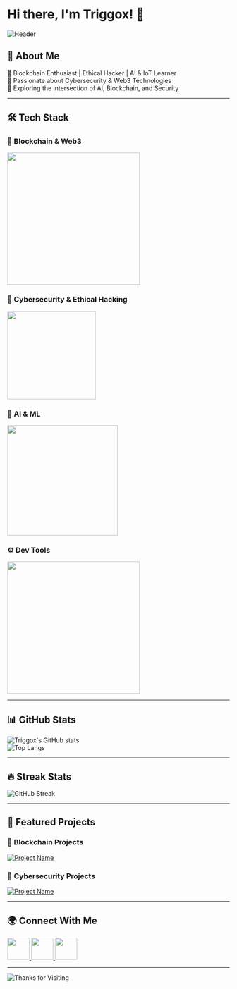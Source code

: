 # Hi there, I'm Triggox! 👋

![Header](https://media.giphy.com/media/5xaOcLT2W3sXq6tGQvC/giphy.gif)

## 🚀 About Me
🔹 Blockchain Enthusiast | Ethical Hacker | AI & IoT Learner  
🔹 Passionate about Cybersecurity & Web3 Technologies  
🔹 Exploring the intersection of AI, Blockchain, and Security  

---

## 🛠️ Tech Stack

### 🚀 Blockchain & Web3
<img src="https://skillicons.dev/icons?i=ethereum,solidity,polygon,ipfs" width="300" />

### 🔐 Cybersecurity & Ethical Hacking
<img src="https://skillicons.dev/icons?i=linux,burpsuite" width="200" />

### 🤖 AI & ML
<img src="https://skillicons.dev/icons?i=python,tensorflow,pytorch" width="250" />

### ⚙️ Dev Tools
<img src="https://skillicons.dev/icons?i=vscode,github,docker,linux" width="300" />

---

## 📊 GitHub Stats

![Triggox's GitHub stats](https://github-readme-stats.vercel.app/api?username=Triggox&show_icons=true&theme=radical)  
![Top Langs](https://github-readme-stats.vercel.app/api/top-langs/?username=Triggox&layout=compact&theme=radical)

---

## 🔥 Streak Stats

![GitHub Streak](https://github-readme-streak-stats.herokuapp.com/?user=Triggox&theme=dark)

---

## 📂 Featured Projects

### 🔗 Blockchain Projects
[![Project Name](https://img.shields.io/badge/Project-Blockchain-blue?style=for-the-badge)](https://github.com/Triggox/project-name)

### 🔐 Cybersecurity Projects
[![Project Name](https://img.shields.io/badge/Project-Cybersecurity-red?style=for-the-badge)](https://github.com/Triggox/project-name)

---

## 🌍 Connect With Me
<p>
  <a href="https://www.linkedin.com/in/rishi-0309t" target="_blank">
    <img src="https://skillicons.dev/icons?i=linkedin" width="50" />
  </a>
  <a href="https://discordapp.com/users/852467960307777536" target="_blank">
    <img src="https://skillicons.dev/icons?i=discord" width="50" />
  </a>
  <a href="https://github.com/Triggox" target="_blank">
    <img src="https://skillicons.dev/icons?i=github" width="50" />
  </a>
</p>

---

![Thanks for Visiting](https://media.giphy.com/media/2zPmX2wRkqUvvZoDQo/giphy.gif)
